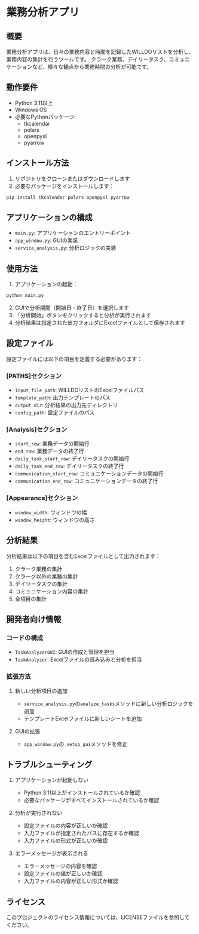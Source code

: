 # 業務分析アプリ

## 概要
業務分析アプリは、日々の業務内容と時間を記録したWILLDOリストを分析し、業務内容の集計を行うツールです。
クラーク業務、デイリータスク、コミュニケーションなど、様々な観点から業務時間の分析が可能です。

## 動作要件
- Python 3.11以上
- Windows OS
- 必要なPythonパッケージ:
  - tkcalendar
  - polars
  - openpyxl
  - pyarrow

## インストール方法
1. リポジトリをクローンまたはダウンロードします
2. 必要なパッケージをインストールします：
```bash
pip install tkcalendar polars openpyxl pyarrow
```

## アプリケーションの構成
- `main.py`: アプリケーションのエントリーポイント
- `app_window.py`: GUIの実装
- `service_analysis.py`: 分析ロジックの実装

## 使用方法
1. アプリケーションの起動：
```bash
python main.py
```

2. GUIで分析期間（開始日・終了日）を選択します
3. 「分析開始」ボタンをクリックすると分析が実行されます
4. 分析結果は指定された出力フォルダにExcelファイルとして保存されます

## 設定ファイル
設定ファイルには以下の項目を定義する必要があります：

### [PATHS]セクション
- `input_file_path`: WILLDOリストのExcelファイルパス
- `template_path`: 出力テンプレートのパス
- `output_dir`: 分析結果の出力先ディレクトリ
- `config_path`: 設定ファイルのパス

### [Analysis]セクション
- `start_row`: 業務データの開始行
- `end_row`: 業務データの終了行
- `daily_task_start_row`: デイリータスクの開始行
- `daily_task_end_row`: デイリータスクの終了行
- `communication_start_row`: コミュニケーションデータの開始行
- `communication_end_row`: コミュニケーションデータの終了行

### [Appearance]セクション
- `window_width`: ウィンドウの幅
- `window_height`: ウィンドウの高さ

## 分析結果
分析結果は以下の項目を含むExcelファイルとして出力されます：

1. クラーク業務の集計
2. クラーク以外の業務の集計
3. デイリータスクの集計
4. コミュニケーション内容の集計
5. 全項目の集計

## 開発者向け情報
### コードの構成
- `TaskAnalyzerGUI`: GUIの作成と管理を担当
- `TaskAnalyzer`: Excelファイルの読み込みと分析を担当

### 拡張方法
1. 新しい分析項目の追加
   - `service_analysis.py`の`analyze_tasks`メソッドに新しい分析ロジックを追加
   - テンプレートExcelファイルに新しいシートを追加

2. GUIの拡張
   - `app_window.py`の`_setup_gui`メソッドを修正

## トラブルシューティング
1. アプリケーションが起動しない
   - Python 3.11以上がインストールされているか確認
   - 必要なパッケージがすべてインストールされているか確認

2. 分析が実行されない
   - 設定ファイルの内容が正しいか確認
   - 入力ファイルが指定されたパスに存在するか確認
   - 入力ファイルの形式が正しいか確認

3. エラーメッセージが表示される
   - エラーメッセージの内容を確認
   - 設定ファイルの値が正しいか確認
   - 入力ファイルの内容が正しい形式か確認

## ライセンス
このプロジェクトのライセンス情報については、LICENSEファイルを参照してください。
